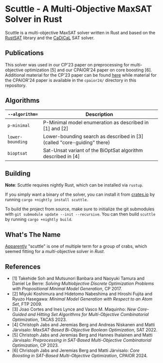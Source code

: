 # Scuttle - A Multi-Objective MaxSAT Solver in Rust

Scuttle is a multi-objective MaxSAT solver written in Rust and based on the
[RustSAT](https://github.com/chrjabs/rustsat) library and the
[CaDiCaL](https://github.com/arminbiere/cadical) SAT solver.

## Publications

This solver was used in our CP'23 paper on preprocessing for multi-objective
optimization \[5\] and our CPAIOR'24 paper on core boosting \[6\].
Additional material for the CP'23 paper can be found
[here](https://bitbucket.org/coreo-group/mo-prepro) while material for the
CPAIOR'24 paper is available in the `cpaior24/` directory in this repository.

## Algorithms

| `--algorithm=`   | Description                                                               |
| ---------------- | ------------------------------------------------------------------------- |
| `p-minimal`      | P-Minimal model enumeration as described in \[1\] and \[2\]               |
| `lower-bounding` | Lower-bounding search as described in \[3\] (called "core-guiding" there) |
| `bioptsat`       | Sat-Unsat variant of the BiOptSat algorithm described in \[4\]            |

## Building

**Note**: Scuttle requires nightly Rust, which can be installed via `rustup`.

If you simply want a binary of the solver, you can install it from
[crates.io](https://crates.io) by running `cargo +nightly install scuttle`.

To build the project from source, make sure to initialize the git submodules
with `git submodule update --init --recursive`. You can then build `scuttle` by
running `cargo +nightly build`.

## What's The Name

[Apparently](https://crabbingzone.com/what-is-group-of-crabs-called/) "scuttle"
is one of multiple term for a group of crabs, which seemed fitting for a
_multi_-objective solver in _Rust_.

## References

- \[1\] Takehide Soh and Mutsunori Banbara and Naoyuki Tamura and Daniel Le
  Berre: _Solving Multiobjective Discrete Optimization Problems with
  Propositional Minimal Model Generation_, CP 2017.
- \[2\] Miyuki Koshimura and Hidetomo Nabeshima and Hiroshi Fujita and Ryuzo
  Hasegawa: _Minimal Model Generation with Respect to an Atom Set_, FTP
  2009\.
- \[3\] Joao Cortes and Ines Lynce and Vasco M. Maquinho: _New Core-Guided
  and Hitting Set Algorithms for Multi-Objective Combinatorial Optimization_,
  TACAS 2023.
- \[4\] Christoph Jabs and Jeremias Berg and Andreas Niskanen and Matti
  Järvisalo: _MaxSAT-Based Bi-Objective Boolean Optimization_, SAT 2022.
- \[5\] Christoph Jabs and Jeremias Berg and Hannes Ihalainen and Matti
  Järvisalo: _Preprocessing in SAT-Based Multi-Objective Combinatorial
  Optimization_, CP 2023.
- \[6\] Christoph Jabs and Jeremias Berg and Matti Järvisalo: _Core Boosting
  in SAT-Based Multi-Objective Optimization_, CPAIOR 2024.
